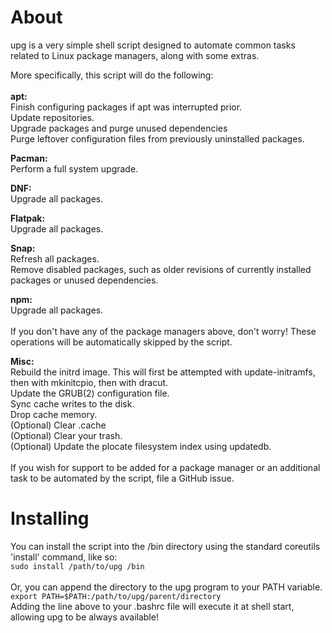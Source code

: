 # About
upg is a very simple shell script designed to automate common tasks related to Linux package managers, along with some extras.<br>

More specifically, this script will do the following:<br>
<br>
**apt:**
<br>Finish configuring packages if apt was interrupted prior.
<br>Update repositories.
<br>Upgrade packages and purge unused dependencies
<br>Purge leftover configuration files from previously uninstalled packages.<br>

**Pacman:**
<br>Perform a full system upgrade.

**DNF:**
<br>Upgrade all packages.

**Flatpak:**
<br>Upgrade all packages.

**Snap:**
<br>Refresh all packages.
<br>Remove disabled packages, such as older revisions of currently installed packages or unused dependencies.<br>

**npm:**
<br>Upgrade all packages.<br>
<br>
If you don't have any of the package managers above, don't worry! These operations will be automatically skipped by the script.
<br>

**Misc:**
<br>Rebuild the initrd image. This will first be attempted with update-initramfs, then with mkinitcpio, then with dracut.<br>
Update the GRUB(2) configuration file.<br>
Sync cache writes to the disk.<br>
Drop cache memory.<br>
(Optional) Clear .cache<br>
(Optional) Clear your trash.<br>
(Optional) Update the plocate filesystem index using updatedb.<br>
<br>
If you wish for support to be added for a package manager or an additional task to be automated by the script, file a GitHub issue.

# Installing
You can install the script into the /bin directory using the standard coreutils 'install' command, like so:<br>
``sudo install /path/to/upg /bin``<br>
<br>
Or, you can append the directory to the upg program to your PATH variable.<br>
``export PATH=$PATH:/path/to/upg/parent/directory``<br>
Adding the line above to your .bashrc file will execute it at shell start, allowing upg to be always available!
